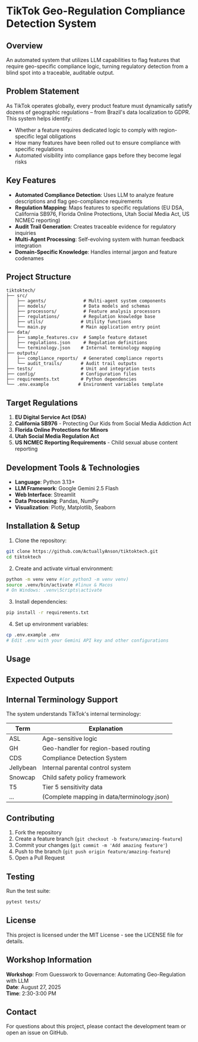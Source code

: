 # TikTok Geo-Regulation Compliance Detection System

## Overview

An automated system that utilizes LLM capabilities to flag features that require geo-specific compliance logic, turning regulatory detection from a blind spot into a traceable, auditable output.

## Problem Statement

As TikTok operates globally, every product feature must dynamically satisfy dozens of geographic regulations – from Brazil's data localization to GDPR. This system helps identify:

- Whether a feature requires dedicated logic to comply with region-specific legal obligations
- How many features have been rolled out to ensure compliance with specific regulations
- Automated visibility into compliance gaps before they become legal risks

## Key Features

- **Automated Compliance Detection**: Uses LLM to analyze feature descriptions and flag geo-compliance requirements
- **Regulation Mapping**: Maps features to specific regulations (EU DSA, California SB976, Florida Online Protections, Utah Social Media Act, US NCMEC reporting)
- **Audit Trail Generation**: Creates traceable evidence for regulatory inquiries
- **Multi-Agent Processing**: Self-evolving system with human feedback integration
- **Domain-Specific Knowledge**: Handles internal jargon and feature codenames

## Project Structure

```
tiktoktech/
├── src/
│   ├── agents/              # Multi-agent system components
│   ├── models/              # Data models and schemas
│   ├── processors/          # Feature analysis processors
│   ├── regulations/         # Regulation knowledge base
│   ├── utils/              # Utility functions
│   └── main.py             # Main application entry point
├── data/
│   ├── sample_features.csv  # Sample feature dataset
│   ├── regulations.json     # Regulation definitions
│   └── terminology.json    # Internal terminology mapping
├── outputs/
│   ├── compliance_reports/  # Generated compliance reports
│   └── audit_trails/       # Audit trail outputs
├── tests/                  # Unit and integration tests
├── config/                 # Configuration files
├── requirements.txt        # Python dependencies
└── .env.example           # Environment variables template
```

## Target Regulations

1. **EU Digital Service Act (DSA)**
2. **California SB976** - Protecting Our Kids from Social Media Addiction Act
3. **Florida Online Protections for Minors**
4. **Utah Social Media Regulation Act**
5. **US NCMEC Reporting Requirements** - Child sexual abuse content reporting

## Development Tools & Technologies

- **Language**: Python 3.13+
- **LLM Framework**: Google Gemini 2.5 Flash
- **Web Interface**: Streamlit
- **Data Processing**: Pandas, NumPy
- **Visualization**: Plotly, Matplotlib, Seaborn


## Installation & Setup

1. Clone the repository:
```bash
git clone https://github.com/ActuallyAnson/tiktoktech.git
cd tiktoktech
```

2. Create and activate virtual environment:
```bash
python -m venv venv #(or python3 -m venv venv)
source .venv/bin/activate #linux & Macos 
# On Windows: .venv\Scripts\activate
```

3. Install dependencies:
```bash
pip install -r requirements.txt
```

4. Set up environment variables:
```bash
cp .env.example .env
# Edit .env with your Gemini API key and other configurations
```


## Usage



## Expected Outputs



## Internal Terminology Support

The system understands TikTok's internal terminology:

| Term | Explanation |
|------|-------------|
| ASL | Age-sensitive logic |
| GH | Geo-handler for region-based routing |
| CDS | Compliance Detection System |
| Jellybean | Internal parental control system |
| Snowcap | Child safety policy framework |
| T5 | Tier 5 sensitivity data |
| ... | (Complete mapping in data/terminology.json) |

## Contributing

1. Fork the repository
2. Create a feature branch (`git checkout -b feature/amazing-feature`)
3. Commit your changes (`git commit -m 'Add amazing feature'`)
4. Push to the branch (`git push origin feature/amazing-feature`)
5. Open a Pull Request

## Testing

Run the test suite:
```bash
pytest tests/
```

## License

This project is licensed under the MIT License - see the LICENSE file for details.

## Workshop Information

**Workshop**: From Guesswork to Governance: Automating Geo-Regulation with LLM  
**Date**: August 27, 2025  
**Time**: 2:30-3:00 PM  

## Contact

For questions about this project, please contact the development team or open an issue on GitHub.
